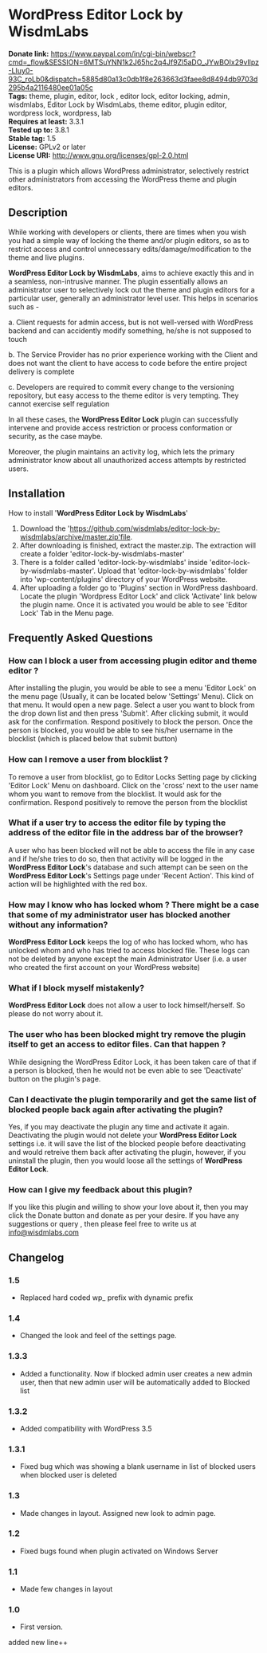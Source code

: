# WordPress Editor Lock by WisdmLabs #
**Donate link:** https://www.paypal.com/in/cgi-bin/webscr?cmd=_flow&SESSION=6MTSuYNN1k2J65hc2q4Jf9Zl5aDO_JYwBOIx29vIlpz-LIuy0-93C_roLb0&dispatch=5885d80a13c0db1f8e263663d3faee8d8494db9703d295b4a2116480ee01a05c  
**Tags:** theme, plugin, editor, lock , editor lock, editor locking, admin, wisdmlabs, Editor Lock by WisdmLabs, theme editor, plugin editor, wordpress lock, wordpress, lab  
**Requires at least:** 3.3.1  
**Tested up to:**  3.8.1  
**Stable tag:** 1.5  
**License:** GPLv2 or later  
**License URI:** http://www.gnu.org/licenses/gpl-2.0.html  

This is a plugin which allows WordPress administrator, selectively restrict other administrators from accessing the WordPress theme and plugin editors. 

## Description ##

While working with developers or clients, there are times when you wish you had a simple way of locking the theme and/or plugin editors, so as to restrict access and control unnecessary edits/damage/modification to the theme and live plugins.

__WordPress Editor Lock by WisdmLabs__, aims to achieve exactly this and in a seamless, non-intrusive manner. The plugin essentially allows an administrator user to selectively lock out the theme and plugin editors for a particular user, generally an administrator level user. This helps in scenarios such as -

a. Client requests for admin access, but is not well-versed with WordPress backend and can accidently modify something, he/she is not supposed to touch

b. The Service Provider has no prior experience working with the Client and does not want the client to have access to code before the entire project delivery is complete

c. Developers are required to commit every change to the versioning repository, but easy access to the theme editor is very tempting. They cannot exercise self regulation

In all these cases, the __WordPress Editor Lock__ plugin can successfully intervene and provide access restriction or process conformation or security, as the case maybe.

Moreover, the plugin maintains an activity log, which lets the primary administrator know about all unauthorized access attempts by restricted users.

## Installation ##

How to install '__WordPress Editor Lock by WisdmLabs__'

1. Download the 'https://github.com/wisdmlabs/editor-lock-by-wisdmlabs/archive/master.zip'file.
2. After downloading is finished, extract the master.zip. The extraction will create a folder 'editor-lock-by-wisdmlabs-master'
3. There is a folder called 'editor-lock-by-wisdmlabs' inside 'editor-lock-by-wisdmlabs-master'. Upload that 'editor-lock-by-wisdmlabs' folder into 'wp-content/plugins' directory of your WordPress website.
4. After uploading a folder go to 'Plugins' section in WordPress dashboard. Locate the plugin 'Wordpress Editor Lock' and click 'Activate' link below the plugin name. Once it is activated you would be able to see 'Editor Lock' Tab in the Menu page.


## Frequently Asked Questions ##

### How can I block a user from accessing plugin editor and theme editor ? ###

After installing the plugin, you would be able to see a menu 'Editor Lock' on the menu page (Usually, it can be located below 'Settings' Menu). Click on that menu. It would open a new page. Select a user you want to block from the drop down list and then press 'Submit'.
After clicking submit, it would ask for the confirmation. Respond positively to block the person. Once the person is blocked, you would be able to see his/her username in the blocklist (which is placed below that submit button)

### How can I remove a user from blocklist ? ###

To remove a user from blocklist, go to Editor Locks Setting page by clicking 'Editor Lock' Menu on dashboard. Click on the 'cross' next to the user name whom you want to remove from the blocklist. It would ask for the confirmation. Respond positively to remove the person from the blocklist

### What if a user try to access the editor file by typing the address of the editor file in the address bar of the browser? ###

A user who has been blocked will not be able to access the file in any case and if he/she tries to do so, then that activity will be logged in the __WordPress Editor Lock__'s database and such attempt can be seen on the __WordPress Editor Lock__'s Settings page under 'Recent Action'. This kind of action will be highlighted with the red box.

### How may I know who has locked whom ? There might be a case that some of my administrator user has blocked another without any information? ###

__WordPress Editor Lock__ keeps the log of who has locked whom, who has unlocked whom and who has tried to access blocked file. These logs can not be deleted by anyone except the main Administrator User (i.e. a user who created the first account on your WordPress website)

### What if I block myself mistakenly? ###

__WordPress Editor Lock__ does not allow a user to lock himself/herself. So please do not worry about it.

### The user who has been blocked might try remove the plugin itself to get an access to editor files. Can that happen ? ###

While designing the WordPress Editor Lock, it has been taken care of that if a person is blocked, then he would not be even able to see 'Deactivate' button on the plugin's page.


### Can I deactivate the plugin temporarily and get the same list of blocked people back again after activating the plugin? ###

Yes, if you may deactivate the plugin any time and activate it again. Deactivating the plugin would not delete your __WordPress Editor Lock__ settings i.e. it will save the list of the blocked people before deactivating and would retreive them back after activating the plugin, however, if you uninstall the plugin, then you would loose all the settings of __WordPress Editor Lock__. 

### How can I give my feedback about this plugin? ###

If you like this plugin and willing to show your love about it, then you may click the Donate button and donate as per your desire. If you have any suggestions or query , then please feel free to write us at info@wisdmlabs.com


## Changelog ##
### 1.5 ###
* Replaced hard coded wp_ prefix with dynamic prefix

### 1.4 ###
* Changed the look and feel of the settings page. 

### 1.3.3 ###
* Added a functionality. Now if blocked admin user creates a new admin user, then that new admin user will be automatically added to Blocked list

### 1.3.2 ###
* Added compatibility with WordPress 3.5

### 1.3.1 ###
* Fixed  bug which was showing a blank username in list of blocked users when blocked user is deleted

### 1.3 ###
* Made changes in layout. Assigned new look to admin page.

### 1.2 ###
* Fixed bugs found when plugin activated on Windows Server

### 1.1 ###
* Made few changes in layout

### 1.0 ###
* First version.

added new line++
